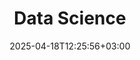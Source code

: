 ---
weight: 999
title: "Data Science"
description: ""
icon: "article"
date: "2025-04-18T12:25:56+03:00"
lastmod: "2025-04-18T12:25:56+03:00"
draft: false
toc: true
---